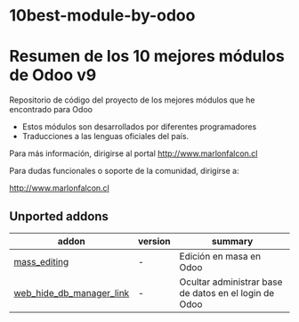 ﻿# 10best-module-by-odoo

Resumen de los 10 mejores módulos de Odoo v9
============================================

Repositorio de código del proyecto de los mejores módulos que he encontrado para Odoo


* Estos módulos son desarrollados por diferentes programadores
* Traducciones a las lenguas oficiales del país.

Para más información, dirigirse al portal http://www.marlonfalcon.cl

Para dudas funcionales o soporte de la comunidad, dirigirse a:

http://www.marlonfalcon.cl


[//]: # (addons)
Unported addons
---------------
addon | version | summary
--- | --- | ---
[mass_editing](mass_editing/) | - | Edición en masa en Odoo
[web_hide_db_manager_link](web_hide_db_manager_link/) | - | Ocultar administrar base de datos en el login de Odoo
[//]: # (end add)
